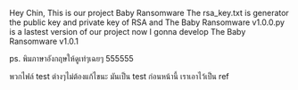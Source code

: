 Hey Chin,
This is our project Baby Ransomware
The rsa_key.txt is generator the public key and private key of RSA
and The Baby Ransomware v1.0.0.py is a lastest version of our project
now I gonna develop The Baby Ransomware v1.0.1 

ps.
พิมภาษาอังกฤษให้ดูเท่ๆเฉยๆ 555555

พวกไฟล์ test ต่างๆไม่ต้องแก้ไขนะ มันเป็น test ก่อนหน้านี้ เราเอาไว้เป็น ref
